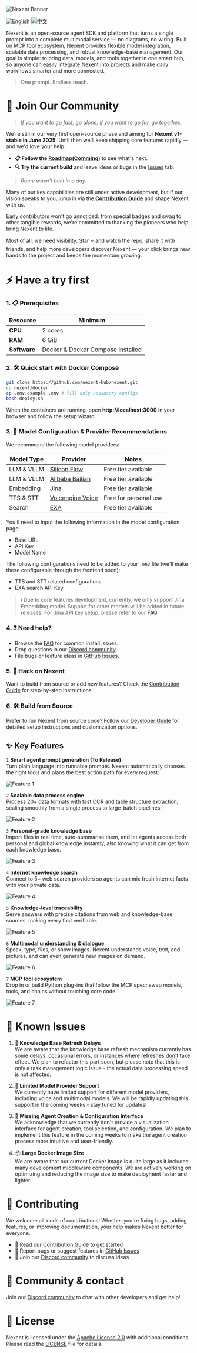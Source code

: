 ![Nexent Banner](./assets/NexentBanner.png)

[![English](https://img.shields.io/badge/English-README-blue)](README.md)
[![中文](https://img.shields.io/badge/中文-README-green)](README_CN.md)

Nexent is an open-source agent SDK and platform that turns a single prompt into a complete multimodal service — no diagrams, no wiring. Built on MCP tool ecosystem, Nexent provides flexible model integration, scalable data processing, and robust knowledge-base management. Our goal is simple: to bring data, models, and tools together in one smart hub, so anyone can easily integrate Nexent into projects and make daily workflows smarter and more connected.

> One prompt. Endless reach.

# 🤝 Join Our Community

> *If you want to go fast, go alone; if you want to go far, go together.*

We're still in our very first open-source phase and aiming for **Nexent v1-stable in June 2025**. Until then we'll keep shipping core features rapidly — and we'd love your help:

* **📋 Follow the [Roadmap(Comming)](#)** to see what's next.  
* **🔍 Try the current build** and leave ideas or bugs in the [Issues](https://github.com/nexent-hub/nexent/issues) tab.

> *Rome wasn't built in a day.*

Many of our key capabilities are still under active development, but if our vision speaks to you, jump in via the **[Contribution Guide](CONTRIBUTING.md)** and shape Nexent with us.

Early contributors won't go unnoticed: from special badges and swag to other tangible rewards, we're committed to thanking the pioneers who help bring Nexent to life.

Most of all, we need visibility. Star ⭐ and watch the repo, share it with friends, and help more developers discover Nexent — your click brings new hands to the project and keeps the momentum growing.

# ⚡ Have a try first

### 1. 📋 Prerequisites  

| Resource | Minimum |
|----------|---------|
| **CPU**  | 2 cores |
| **RAM**  | 6 GiB   |
| **Software** | Docker & Docker Compose installed |

### 2. 🛠️ Quick start with Docker Compose

```bash
git clone https://github.com/nexent-hub/nexent.git
cd nexent/docker
cp .env.example .env # fill only nessasary configs
bash deploy.sh
```

When the containers are running, open **http://localhost:3000** in your browser and follow the setup wizard.

### 3. 🤖 Model Configuration & Provider Recommendations

We recommend the following model providers:

| Model Type | Provider | Notes |
|------------|----------|-------|
| LLM & VLLM | [Silicon Flow](https://siliconflow.cn/) | Free tier available |
| LLM & VLLM | [Alibaba Bailian](https://bailian.console.aliyun.com/) | Free tier available |
| Embedding | [Jina](https://jina.ai/) | Free tier available |
| TTS & STT | [Volcengine Voice](https://www.volcengine.com/product/voice-tech) | Free for personal use |
| Search | [EXA](https://exa.ai/) | Free tier available |

You'll need to input the following information in the model configuration page:
- Base URL
- API Key
- Model Name

The following configurations need to be added to your `.env` file (we'll make these configurable through the frontend soon):
- TTS and STT related configurations
- EXA search API Key

> ℹ️ Due to core features development, currently, we only support Jina Embedding model. Support for other models will be added in future releases. For Jina API key setup, please refer to our [FAQ](FAQ.md).

### 4. ❓ Need help?

- Browse the [FAQ](FAQ.md) for common install issues.  
- Drop questions in our [Discord community](https://discord.gg/tb5H3S3wyv).  
- File bugs or feature ideas in [GitHub Issues](https://github.com/nexent-hub/nexent/issues).

### 5. 🔧 Hack on Nexent

Want to build from source or add new features? Check the [Contribution Guide](CONTRIBUTING.md) for step-by-step instructions.

### 6. 🛠️ Build from Source

Prefer to run Nexent from source code? Follow our [Developer Guide](DEVELOPPER_NOTE.md) for detailed setup instructions and customization options.

## ✨ Key Features

`1` **Smart agent prompt generation (To Release)**  
   Turn plain language into runnable prompts. Nexent automatically chooses the right tools and plans the best action path for every request.

   ![Feature 1](./assets/Feature1.png)

`2` **Scalable data process engine**  
   Process 20+ data formats with fast OCR and table structure extraction, scaling smoothly from a single process to large-batch pipelines.

   ![Feature 2](./assets/Feature2.png)

`3` **Personal-grade knowledge base**  
   Import files in real time, auto-summarise them, and let agents access both personal and global knowledge instantly, also knowing what it can get from each knowledge base.

   ![Feature 3](./assets/Feature3.png)

`4` **Internet knowledge search**  
   Connect to 5+ web search providers so agents can mix fresh internet facts with your private data.

   ![Feature 4](./assets/Feature4.png)

`5` **Knowledge-level traceability**  
   Serve answers with precise citations from web and knowledge-base sources, making every fact verifiable.

   ![Feature 5](./assets/Feature5.png)

`6` **Multimodal understanding & dialogue**  
   Speak, type, files, or show images. Nexent understands voice, text, and pictures, and can even generate new images on demand.

   ![Feature 6](./assets/Feature6.png)

`7` **MCP tool ecosystem**  
   Drop in or build Python plug-ins that follow the MCP spec; swap models, tools, and chains without touching core code.

   ![Feature 7](./assets/Feature7.png)

# 🐛 Known Issues

1. 🔄 **Knowledge Base Refresh Delays**  
   We are aware that the knowledge base refresh mechanism currently has some delays, occasional errors, or instances where refreshes don't take effect. We plan to refactor this part soon, but please note that this is only a task management logic issue - the actual data processing speed is not affected.

2. 🤖 **Limited Model Provider Support**  
   We currently have limited support for different model providers, including voice and multimodal models. We will be rapidly updating this support in the coming weeks - stay tuned for updates!

3. 🎨 **Missing Agent Creation & Configuration Interface**  
   We acknowledge that we currently don't provide a visualization interface for agent creation, tool selection, and configuration. We plan to implement this feature in the coming weeks to make the agent creation process more intuitive and user-friendly.

4. 📦 **Large Docker Image Size**  
   We are aware that our current Docker image is quite large as it includes many development middleware components. We are actively working on optimizing and reducing the image size to make deployment faster and lighter.

# 👥 Contributing

We welcome all kinds of contributions! Whether you're fixing bugs, adding features, or improving documentation, your help makes Nexent better for everyone. 

- 📖 Read our [Contribution Guide](CONTRIBUTING.md) to get started
- 🐛 Report bugs or suggest features in [GitHub Issues](https://github.com/nexent-hub/nexent/issues)
- 💬 Join our [Discord community](https://discord.gg/tb5H3S3wyv) to discuss ideas

# 💬 Community & contact

Join our [Discord community](https://discord.gg/tb5H3S3wyv) to chat with other developers and get help!

# 📄 License

Nexent is licensed under the [Apache License 2.0](LICENSE) with additional conditions. Please read the [LICENSE](LICENSE) file for details.

